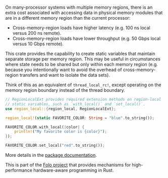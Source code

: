 On many-processor systems with multiple memory regions, there is an extra cost associated with
accessing data in physical memory modules that are in a different memory region than the current
processor:

* Cross-memory-region loads have higher latency (e.g. 100 ns local versus 200 ns remote).
* Cross-memory-region loads have lower throughput (e.g. 50 Gbps local versus 10 Gbps remote).

This crate provides the capability to create static variables that maintain separate storage per
memory region. This may be useful in circumstances where state needs to be shared but only within
each memory region (e.g. because you intentionally want to avoid the overhead of cross-memory-region
transfers and want to isolate the data sets).

Think of this as an equivalent of `thread_local_rc!`, except operating on the memory region boundary
instead of the thread boundary.

```rust
// RegionLocalExt provides required extension methods on region-local
// static variables, such as `with_local()` and `set_local()`.
use region_local::{region_local, RegionLocalExt};

region_local!(static FAVORITE_COLOR: String = "blue".to_string());

FAVORITE_COLOR.with_local(|color| {
    println!("My favorite color is {color}");
});

FAVORITE_COLOR.set_local("red".to_string());
```

More details in the [package documentation](https://docs.rs/region_local/).

This is part of the [Folo project](https://github.com/folo-rs/folo) that provides mechanisms for
high-performance hardware-aware programming in Rust.